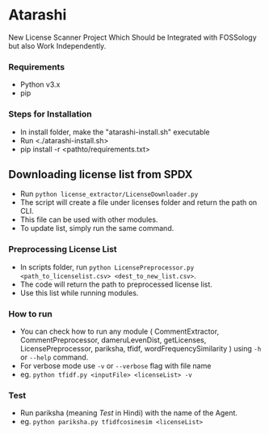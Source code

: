 # Atarashi
New License Scanner Project Which Should be Integrated with FOSSology but also Work Independently.

### Requirements
- Python v3.x
- pip 

### Steps for Installation
- In install folder, make the "atarashi-install.sh" executable
- Run <./atarashi-install.sh>
- pip install -r <pathto/requirements.txt>


## Downloading license list from SPDX
- Run `python license_extractor/LicenseDownloader.py`
- The script will create a file under licenses folder and return the path on CLI.
- This file can be used with other modules.
- To update list, simply run the same command.

### Preprocessing License List
- In scripts folder, run `python LicensePreprocessor.py <path_to_licenselist.csv> <dest_to_new_list.csv>`.
- The code will return the path to preprocessed license list.
- Use this list while running modules.


### How to run
- You can check how to run any module ( CommentExtractor, CommentPreprocessor,
dameruLevenDist, getLicenses, LicensePreprocessor, pariksha, tfidf, wordFrequencySimilarity )
using `-h` or `--help` command.
- For verbose mode use `-v` or `--verbose` flag with file name
- eg. `python tfidf.py <inputFile> <licenseList> -v`

### Test
- Run pariksha (meaning *Test* in Hindi) with the name of the Agent.
- eg. `python pariksha.py tfidfcosinesim <licenseList>`

